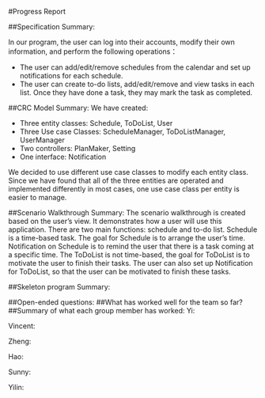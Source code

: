 #Progress Report

##Specification Summary:

In our program, the user can log into their accounts, modify their own information, and perform the following operations：
* The user can add/edit/remove schedules from the calendar and set up notifications for each schedule.
* The user can create to-do lists, add/edit/remove and view tasks in each list. Once they have done a task, they may mark the task as completed.

##CRC Model Summary:
We have created:
* Three entity classes: Schedule, ToDoList, User
* Three Use case Classes: ScheduleManager, ToDoListManager, UserManager
* Two controllers: PlanMaker, Setting
* One interface: Notification

We decided to use different use case classes to modify each entity class. Since we have found that all of the three entities are operated and implemented differently in most cases, one use case class per entity is easier to manage.

##Scenario Walkthrough Summary:
The scenario walkthrough is created based on the user’s view. It demonstrates how a user will use this application.
There are two main functions: schedule and to-do list. Schedule is a time-based task. The goal for Schedule is to arrange the user’s time. Notification on Schedule is to remind the user that there is a task coming at a specific time. The ToDoList is not time-based, the goal for ToDoList is to motivate the user to finish their tasks. The user can also set up Notification for ToDoList, so that the user can be motivated to finish these tasks.

##Skeleton program Summary:

##Open-ended questions:
##What has worked well for the team so far?
##Summary of what each group member has worked:
Yi:

Vincent:

Zheng:

Hao:

Sunny:

Yilin:
